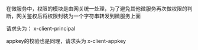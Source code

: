 在微服务中，权限的模块是由网关统一处理，为了避免其他微服务再次做权限的判断，网关鉴权后将权限封装为一个字符串转发到微服务上面

请求头为： x-client-principal

appkey的校验也是同理，请求头为 x-client-appkey